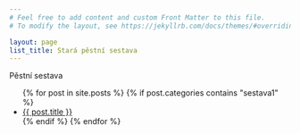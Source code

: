 ```yaml
---
# Feel free to add content and custom Front Matter to this file.
# To modify the layout, see https://jekyllrb.com/docs/themes/#overriding-theme-defaults

layout: page
list_title: Stará pěstní sestava
---
```


Pěstní sestava

<ul>
  {% for post in site.posts %}
    {% if post.categories contains "sestava1" %}
      <li><a href="{{ site.baseurl }}{{ post.url }}">{{ post.title }}</a></li>
    {% endif %}
  {% endfor %}
</ul>


